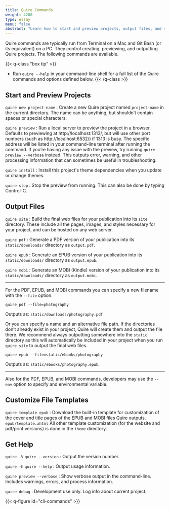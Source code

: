 ```yaml
---
title: Quire Commands
weight: 4200
type: essay
menu: false
abstract: "Learn how to start and preview projects, output files, and more"
---
```


Quire commands are typically run from Terminal on a Mac and Git Bash (or its equivalent) on a PC. They control creating, previewing, and outputting Quire projects. The following commands are available.

{{< q-class "box tip" >}}
- Run `quire --help` in your command-line shell for a full list of the Quire commands and options defined below.
{{< /q-class >}}

## Start and Preview Projects

`quire new project-name`
: Create a new Quire project named `project-name` in the current directory. The name can be anything, but shouldn’t contain spaces or special characters.

`quire preview`
: Run a local server to preview the project in a browser. Defaults to previewing at http://localhost:1313/, but will use other port numbers (such as http://localhost:6532/) if 1313 is busy. The specific address will be listed in your command-line terminal after running the command. If you’re having any issue with the preview, try running `quire preview --verbose` instead. This outputs error, warning, and other processing information that can sometimes be useful in troubleshooting.

`quire install`
: Install this project's theme dependencies when you update or change themes.

`quire stop`
: Stop the preview from running. This can also be done by typing Control-C.


## Output Files

`quire site`
: Build the final web files for your publication into its `site` directory. These include all the pages, images, and styles necessary for your project, and can be hosted on any web server.

`quire pdf`
: Generate a PDF version of your publication into its `static/downloads/` directory as `output.pdf`.

`quire epub`
: Generate an EPUB version of your publication into its `static/downloads/` directory as `output.epub`.

`quire mobi`
: Generate an MOBI (Kindle) version of your publication into its `static/downloads/` directory as `output.mobi`.

---

For the PDF, EPUB, and MOBI commands you can specify a new filename with the `--file` option.

```
quire pdf --file=photography
```

Outputs as: `static/downloads/photography.pdf`

Or you can specify a name and an alternative file path. If the directories don’t already exist in your project, Quire will create them and output the file there. We recommend always outputting somewhere into the `static` directory as this will automatically be included in your project when you run `quire site` to output the final web files.

```
quire epub --file=static/ebooks/photography
```

Outputs as: `static/ebooks/photography.epub`.

---

Also for the PDF, EPUB, and MOBI commands, developers may  use the `--env` option to specify and environmental variable.


## Customize File Templates

`quire template epub`
: Download the built-in template for customization of the cover and title pages of the EPUB and MOBI files Quire outputs. `epub/template.xhtml` All other template customization (for the website and pdf/print versions) is done in the `theme` directory.

## Get Help

`quire -V` `quire --version`
: Output the version number.

`quire -h` `quire --help`
: Output usage information.

`quire preview --verbose`
: Show verbose output in the command-line. Includes warnings, errors, and process information.

`quire debug`
: Development use only. Log info about current project.

{{< q-figure id="cli-commands" >}}